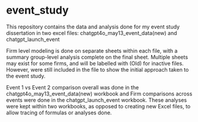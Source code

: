 # event_study

This repository contains the data and analysis done for my event study dissertation in two excel files:
chatgpt4o_may13_event_data(new) and chatgpt_launch_event

Firm level modeling is done on separate sheets within each file, with a summary group-level analysis complete on the final sheet.
Multiple sheets may exist for some firms, and will be labelled with (Old) for inactive files. However, were still included in the file to show the initial approach taken to the event study.

Event 1 vs Event 2 comparison overall was done in the chatgpt4o_may13_event_data(new) workbook and Firm comparisons across events were done in the chatgpt_launch_event workbook.
These analyses were kept within two workbooks, as opposed to creating new Excel files, to allow tracing of formulas or analyses done.
